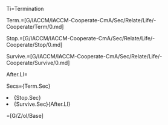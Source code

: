Ti=Termination

Term.=[G/IACCM/IACCM-Cooperate-CmA/Sec/Relate/Life/-Cooperate/Term/0.md]

Stop.=[G/IACCM/IACCM-Cooperate-CmA/Sec/Relate/Life/-Cooperate/Stop/0.md]

Survive.=[G/IACCM/IACCM-Cooperate-CmA/Sec/Relate/Life/-Cooperate/Survive/0.md]

After.LI=</i> 

Secs={Term.Sec}<li>{Stop.Sec}<li>{Survive.Sec}{After.LI}

=[G/Z/ol/Base]
